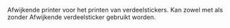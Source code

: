 Afwijkende printer voor het printen van verdeelstickers. Kan zowel met als zonder Afwijkende verdeelsticker gebruikt worden.